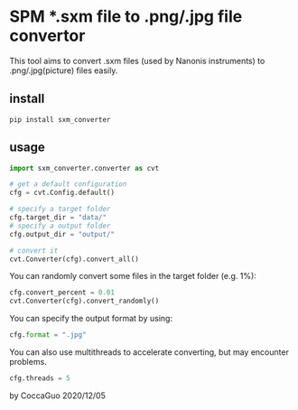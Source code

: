 # SPM *.sxm file to .png/.jpg file convertor
This tool aims to convert .sxm files (used by Nanonis instruments) to .png/.jpg(picture) files easily.
## install
```
pip install sxm_converter
```
## usage

```python
import sxm_converter.converter as cvt

# get a default configuration
cfg = cvt.Config.default()

# specify a target folder 
cfg.target_dir = "data/"
# specify a output folder
cfg.output_dir = "output/"

# convert it
cvt.Converter(cfg).convert_all()
```

You can randomly convert some files in the target folder (e.g. 1%):
```python
cfg.convert_percent = 0.01 
cvt.Converter(cfg).convert_randomly()
```

You can specify the output format by using:
```python
cfg.format = ".jpg"
```

You can also use multithreads to accelerate converting, but may encounter problems.
```python
cfg.threads = 5
```

by CoccaGuo
2020/12/05
